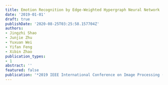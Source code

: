 ```yaml
---
title: Emotion Recognition by Edge-Weighted Hypergraph Neural Network
date: '2019-01-01'
draft: true
publishDate: '2020-08-25T03:25:58.157704Z'
authors:
- Jingzhi Shao
- Junjie Zhu
- Yuxuan Wei
- Yifan Feng
- Xibin Zhao
publication_types:
- 1
abstract: ''
featured: false
publication: '*2019 IEEE International Conference on Image Processing (ICIP)*'
---
```



